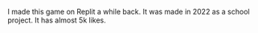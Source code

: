 I made this game on Replit a while back.
It was made in 2022 as a school project.
It has almost 5k likes.
